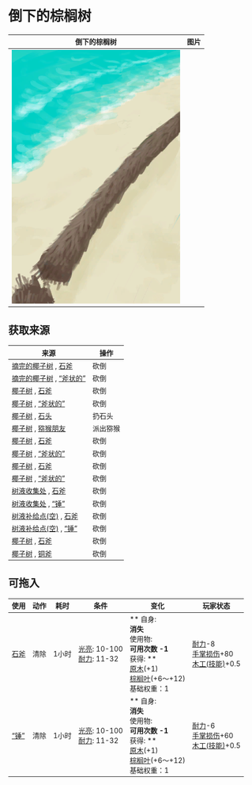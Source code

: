# 倒下的棕榈树  
>   
  
  倒下的棕榈树  |   图片   
 ----  |  ----:   
   |  ![](Sprite/PalmTreeFelled.png)   
  
## 获取来源  
来源  |  操作  
----  |  ----  
[摘完的椰子树](PalmTreeCleared.md) , [石斧](StoneAxe.md)  |  砍倒  
[摘完的椰子树](PalmTreeCleared.md) , [“斧状的”](tag_AxeAdv.md)  |  砍倒  
[椰子树](PalmTreeNew.md) , [石斧](StoneAxe.md)  |  砍倒  
[椰子树](PalmTreeNew.md) , [“斧状的”](tag_AxeAdv.md)  |  砍倒  
[椰子树](PalmTreeNew.md) , [石头](Stone.md)  |  扔石头  
[椰子树](PalmTreeNew.md) , [猕猴朋友](MacaqueFriend.md)  |  派出猕猴  
[椰子树](PalmTreeNewMultiEventOld.md) , [石斧](StoneAxe.md)  |  砍倒  
[椰子树](PalmTreeNewMultiEventOld.md) , [“斧状的”](tag_AxeAdv.md)  |  砍倒  
[椰子树](PalmTreeOld.md) , [石斧](StoneAxe.md)  |  砍倒  
[椰子树](PalmTreeOld.md) , [“斧状的”](tag_AxeAdv.md)  |  砍倒  
[树液收集处](PalmTreeSapStation.md) , [石斧](StoneAxe.md)  |  砍倒  
[树液收集处](PalmTreeSapStation.md) , [“锤”](tag_Axe.md)  |  砍倒  
[树液补给点(空)](PalmTreeSapStationEmpty.md) , [石斧](StoneAxe.md)  |  砍倒  
[树液补给点(空)](PalmTreeSapStationEmpty.md) , [“锤”](tag_Axe.md)  |  砍倒  
[椰子树](PalmTree_Unique.md) , [石斧](StoneAxe.md)  |  砍倒  
[椰子树](PalmTree_Unique.md) , [铜斧](AxeCopper.md)  |  砍倒  
## 可拖入  
使用  |  动作  |  耗时  |  条件  |  变化  |  玩家状态  
----  |  ----  |  ----  |  ----  |  ----  |  ----  
[石斧](StoneAxe.md)  |  清除  |  1小时  |  [光亮](Light.md): 10-100<br>[耐力](Stamina.md): 11-32  |  ** 自身: **<br>消失<br>** 使用物: **<br>可用次数  -1<br>** 获得: **<br>[原木](Log.md)(+1)<br>[棕榈叶](PalmFronds.md)(+6～+12)<br>基础权重：1<br>  |  [耐力](Stamina.md)-8<br>[手掌损伤](HandDamage.md)+80<br>[木工(技能)](Skill_Woodworking.md)+0.5  
[“锤”](tag_Axe.md)  |  清除  |  1小时  |  [光亮](Light.md): 10-100<br>[耐力](Stamina.md): 11-32  |  ** 自身: **<br>消失<br>** 使用物: **<br>可用次数  -1<br>** 获得: **<br>[原木](Log.md)(+1)<br>[棕榈叶](PalmFronds.md)(+6～+12)<br>基础权重：1<br>  |  [耐力](Stamina.md)-6<br>[手掌损伤](HandDamage.md)+60<br>[木工(技能)](Skill_Woodworking.md)+0.5  

